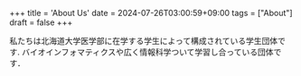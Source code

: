 +++
title = 'About Us'
date = 2024-07-26T03:00:59+09:00
tags = ["About"]
draft = false
+++

私たちは北海道大学医学部に在学する学生によって構成されている学生団体です.
バイオインフォマティクスや広く情報科学ついて学習し合っている団体です．
